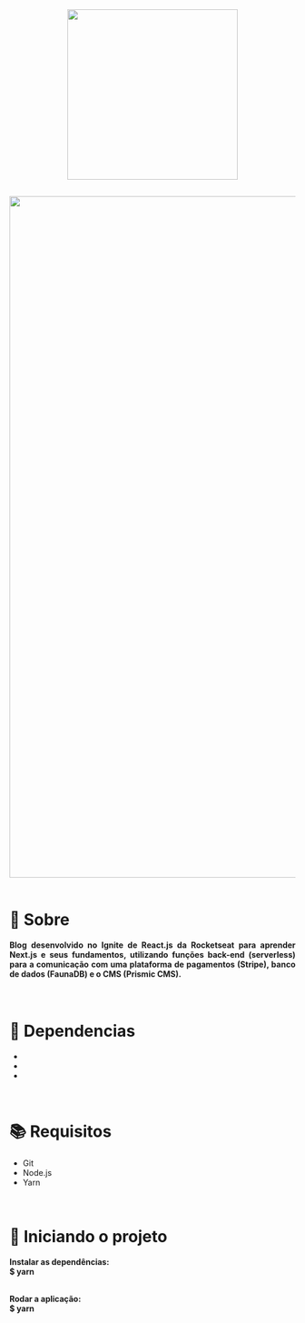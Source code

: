<div align="center">
  <img src="" width="300" >
</div>

##

<img src="" width="1200"/>

<br>
<br>

<h1>📃 Sobre</h1>
 
<h4 align="justify">Blog desenvolvido no Ignite de React.js da Rocketseat para aprender Next.js e seus fundamentos, utilizando funções back-end (serverless) para a comunicação com uma plataforma de pagamentos (Stripe), banco de dados (FaunaDB) e o CMS (Prismic CMS).</h4>

<br>

<h1>🔧 Dependencias</h1>

<ul>
  <li></li>
  <li></li>
  <li></li>
 
</ul>

<br>

<h1>📚 Requisitos</h1>

<ul>
  <li>Git</li>
  <li>Node.js</li>
  <li>Yarn</li>
 </ul>

   <br>
   
<h1>🚀 Iniciando o projeto</h1>

<h4>
  Instalar as dependências:
  <br>
  $ yarn
  
  <br>
  <br>
  
  Rodar a aplicação:
  <br>
  $ yarn 
</h4>
